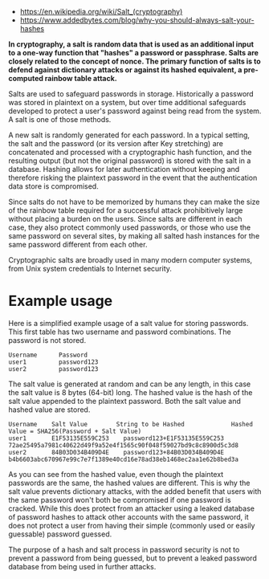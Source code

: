 * https://en.wikipedia.org/wiki/Salt_(cryptography)
* https://www.addedbytes.com/blog/why-you-should-always-salt-your-hashes

__In cryptography, a salt is random data that is used as an additional input to a one-way function that "hashes" a password or passphrase. Salts are closely related to the concept of nonce. The primary function of salts is to defend against dictionary attacks or against its hashed equivalent, a pre-computed rainbow table attack.__

Salts are used to safeguard passwords in storage. Historically a password was stored in plaintext on a system, but over time additional safeguards developed to protect a user's password against being read from the system. A salt is one of those methods.

A new salt is randomly generated for each password. In a typical setting, the salt and the password (or its version after Key stretching) are concatenated and processed with a cryptographic hash function, and the resulting output (but not the original password) is stored with the salt in a database. Hashing allows for later authentication without keeping and therefore risking the plaintext password in the event that the authentication data store is compromised.

Since salts do not have to be memorized by humans they can make the size of the rainbow table required for a successful attack prohibitively large without placing a burden on the users. Since salts are different in each case, they also protect commonly used passwords, or those who use the same password on several sites, by making all salted hash instances for the same password different from each other.

Cryptographic salts are broadly used in many modern computer systems, from Unix system credentials to Internet security.

# Example usage

Here is a simplified example usage of a salt value for storing passwords. This first table has two username and password combinations. The password is not stored.

```
Username	  Password
user1	      password123
user2	      password123
```

The salt value is generated at random and can be any length, in this case the salt value is 8 bytes (64-bit) long. The hashed value is the hash of the salt value appended to the plaintext password. Both the salt value and hashed value are stored.

```
Username	Salt Value	      String to be Hashed	          Hashed Value = SHA256(Password + Salt Value)
user1	    E1F53135E559C253	password123+E1F53135E559C253	72ae25495a7981c40622d49f9a52e4f1565c90f048f59027bd9c8c8900d5c3d8
user2	    84B03D034B409D4E	password123+84B03D034B409D4E	b4b6603abc670967e99c7e7f1389e40cd16e78ad38eb1468ec2aa1e62b8bed3a
```

As you can see from the hashed value, even though the plaintext passwords are the same, the hashed values are different. This is why the salt value prevents dictionary attacks, with the added benefit that users with the same password won't both be compromised if one password is cracked. While this does protect from an attacker using a leaked database of password hashes to attack other accounts with the same password, it does not protect a user from having their simple (commonly used or easily guessable) password guessed.

The purpose of a hash and salt process in password security is not to prevent a password from being guessed, but to prevent a leaked password database from being used in further attacks.


